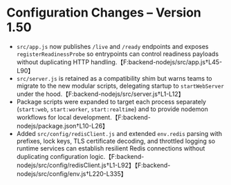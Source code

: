 # Configuration Changes – Version 1.50

- `src/app.js` now publishes `/live` and `/ready` endpoints and exposes `registerReadinessProbe` so entrypoints can control readiness payloads without duplicating HTTP handling.【F:backend-nodejs/src/app.js†L45-L90】
- `src/server.js` is retained as a compatibility shim but warns teams to migrate to the new modular scripts, delegating startup to `startWebServer` under the hood.【F:backend-nodejs/src/server.js†L1-L12】
- Package scripts were expanded to target each process separately (`start:web`, `start:worker`, `start:realtime`) and to provide nodemon workflows for local development.【F:backend-nodejs/package.json†L10-L26】
- Added `src/config/redisClient.js` and extended `env.redis` parsing with prefixes, lock keys, TLS certificate decoding, and throttled logging so runtime services can establish resilient Redis connections without duplicating configuration logic.【F:backend-nodejs/src/config/redisClient.js†L1-L92】【F:backend-nodejs/src/config/env.js†L220-L335】
